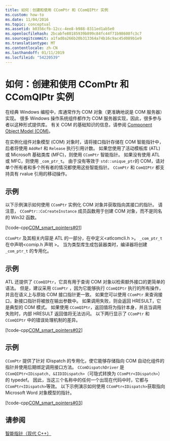 ```yaml
---
title: 如何：创建和使用 CComPtr 和 CComQIPtr 实例
ms.custom: how-to
ms.date: 11/04/2016
ms.topic: conceptual
ms.assetid: b0356cfb-12cc-4ee8-b988-8311ed1ab5e0
ms.openlocfilehash: 2bcabfe80185939b899c84fc44f71b98608fc3c7
ms.sourcegitcommit: a1fad0a266b20b313364a74b16c9ac45d089b1e9
ms.translationtype: MT
ms.contentlocale: zh-CN
ms.lasthandoff: 01/11/2019
ms.locfileid: "54220539"
---
```

# <a name="how-to-create-and-use-ccomptr-and-ccomqiptr-instances"></a>如何：创建和使用 CComPtr 和 CComQIPtr 实例

在经典 Windows 编程中，库通常作为 COM 对象（更准确地说是 COM 服务器）实现。 很多 Windows 操作系统组件都作为 COM 服务器实现，因此，很多参与者以这种形式提供库。 有关 COM 的基础知识的信息，请参阅 [Component Object Model (COM)](/windows/desktop/com/component-object-model--com--portal)。

在实例化组件对象模型 (COM) 对象时，请将接口指针存储在 COM 智能指针中，后者将使用 `AddRef` 和 `Release` 执行引用计数。 如果您使用了活动模板库 (ATL) 或 Microsoft 基础类库 (MFC)，则使用 `CComPtr` 智能指针。 如果没有使用 ATL 或 MFC，则使用 `_com_ptr_t`。 由于没有等效于 `std::unique_ptr`的 COM，请对单个所有者和多个所有者的情况都使用这些智能指针。 `CComPtr` 和 `ComQIPtr` 都支持具有 rvalue 引用的移动操作。

## <a name="example"></a>示例

以下示例演示如何使用 `CComPtr` 实例化 COM 对象并获取指向其接口的指针。 请注意， `CComPtr::CoCreateInstance` 成员函数用于创建 COM 对象，而不是同名的 Win32 函数。

[!code-cpp[COM_smart_pointers#01](../cpp/codesnippet/CPP/how-to-create-and-use-ccomptr-and-ccomqiptr-instances_1.cpp)]

`CComPtr` 及其相关内容是 ATL 的一部分，在中定义\<atlcomcli.h >。 `_com_ptr_t` 在中声明\<comip.h 声明 >。 当为类型库生成包装器类时，编译器将创建 `_com_ptr_t` 的专用化。

## <a name="example"></a>示例

ATL 还提供了 `CComQIPtr`，它具有用于查询 COM 对象以检索额外接口的更简单的语法。 但是，建议采用 `CComPtr` ，因为它能够执行 `CComQIPtr` 执行的所有操作，并且在语义上与原始 COM 接口指针更一致。 如果您可以使用 `CComPtr` 来查询接口，新接口指针将被放在输出参数中。 如果调用失败，则会返回 HRESULT，它是典型的 COM 模式。 如果使用 `CComQIPtr`，返回值将为指针本身，并且当调用失败时，内部 HRESULT 返回值将无法访问。 以下两行显示了 `CComPtr` 和 `CComQIPtr` 中的错误处理机制的差异。

[!code-cpp[COM_smart_pointers#02](../cpp/codesnippet/CPP/how-to-create-and-use-ccomptr-and-ccomqiptr-instances_2.cpp)]

## <a name="example"></a>示例

`CComPtr` 提供了针对 IDispatch 的专用化，使它能够存储指向 COM 自动化组件的指针并使用后期绑定调用接口方法。 `CComDispatchDriver` 是 `CComQIPtr<IDispatch, &IIDIDispatch>`（可隐式转换为 `CComPtr<IDispatch>`）的 typedef。 因此，当这三个名称中的任何一个出现在代码中时，它都与 `CComPtr<IDispatch>`等效。 以下示例演示如何使用 `CComPtr<IDispatch>`获取指向 Microsoft Word 对象模型的指针。

[!code-cpp[COM_smart_pointers#03](../cpp/codesnippet/CPP/how-to-create-and-use-ccomptr-and-ccomqiptr-instances_3.cpp)]

## <a name="see-also"></a>请参阅

[智能指针（现代 C++）](../cpp/smart-pointers-modern-cpp.md)
